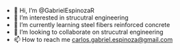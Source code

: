 - 👋 Hi, I’m @GabrielEspinozaR
- 👀 I’m interested in strucutral engineering
- 🌱 I’m currently learning steel fibers reinforced concrete
- 💞️ I’m looking to collaborate on strucutral engineering
- 📫 How to reach me carlos.gabriel.espinoza@gmail.com

<!---
GabrielEspinozaR/GabrielEspinozaR is a ✨ special ✨ repository because its `README.md` (this file) appears on your GitHub profile.
You can click the Preview link to take a look at your changes.
--->
